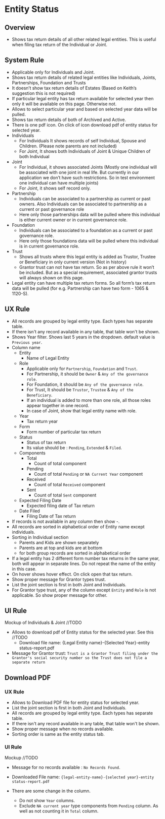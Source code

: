 # Entity Status

## Overview

- Shows tax return details of all other related legal entities. This is useful when filing tax return of the Individual or Joint.



## System Rule

- Applicable only for Individuals and Joint.
- Shows tax return details of related legal entities like Individuals, Joints, Partnerships, Foundation and Trusts 
- It doesn’t show tax return details of Estates (Based on Keith’s suggestion this is not required)
- If particular legal entity has tax return available for selected year then only it will be available on this page. Otherwise not.
- Allows to select particular year and based on selected year data will be pulled. 
- Shows tax return details of both of Archived and Active.
- There is one pdf icon. On click of icon download pdf of entity status for selected year.
- Individuals
  - For Individuals It shows records of self Individual, Spouse and Children. (Please note parents are not included)
  - For Joint, It shows both Individuals of Joint & Unique Children of both Individual
- Joint
  - For Individual, it shows associated Joints (Mostly one individual will be associated with one joint in real life. But currently in our application we don’t have such restrictions. So in test environment one individual can have multiple joints)
  - For Joint, it shows self record only.
- Partnership
  - Individuals can be associated to a partnership as current or past owners. Also Individuals can be associated to partnership as a current or past governance role
  - Here only those partnerships data will be pulled where this individual is either current owner or in current governance role.
- Foundation
  - Individuals can be associated to a foundation as a current or past governance role.
  - Here only those foundations data will be pulled where this individual is in current governance role.
- Trust
  - Shows all trusts where this legal entity is added as Trustor, Trustee or Beneficiary in only current version (Not in history)
  - Grantor trust can not have tax return. So as per above rule it won’t be included. But as a special requirement, associated grantor trusts will always shown on this page.
- Legal entity can have multiple tax return forms. So all form’s tax return data will be pulled (for e.g. Partnership can have two form - 1065 & 1120-S).



## UX Rule

- All records are grouped by legal entity type. Each types has separate table.
- If there isn't any record available in any table, that table won't be shown.
- Shows Year filter. Shows last 5 years in the dropdown. default value is `Previous year`.
- Column name
  - Entity
    - Name of Legal Entity
  - Role
    - Applicable only for `Partnership`, `Foundation` and `Trust`.
    - For Partnership, it should be `Owner` & `Any of the governance role`.
    - For Foundation, it should be  `Any of the governance role`.
    - For Trust, It should be `Trustor`, `Trustee` & `Any of the Beneficiary`.
    - If an individual is added to more than one role, all those roles appear together in one record.
    - In case of Joint, show that legal entity name with role.
  - Year
    - Tax return year
  - Form
    - Form number of particular tax return
  - Status
    - Status of tax return
    - Its value should be : `Pending`, `Extended` & `Filed`.
  - Components
    - Total
      - Count of total component
    - Pending
      - Count of total `Pending` or `NA Current Year` component
    - Received
      - Count of total `Received` component
    - Sent
      - Count of total `Sent` component
  - Expected Filing Date
    - Expected filing date of Tax return
  - Date Filed
    - Filing Date of Tax return
- If records is not available in any column then show -.
- All records are sorted in alphabetical order of Entity name except individuals.
- Sorting in Individual section   
  - Parents and Kids are shown separately
  - Parents are at top and kids are at bottom
  - for both group records are sorted in alphabetical order
- If a legal entity has 2 different form number tax returns in the same year, both will appear in separate lines. Do not repeat the name of the entity in this case.
- On hover shows hover effect. On click open that tax return.
- Show proper message for Grantor types trust.
- List the joint section is first in both Joint and Individuals.
- For Grantor type trust, any of the column except `Entity` and `Role` is not applicable. So show proper message for other.

## UI Rule

Mockup of Individuals & Joint //TODO

- Allows to download pdf of Entity status for the selected year. See this //TODO
  - Download file name: {Legal Entity name}-{Selected Year}-entity status-report.pdf
- Message for Grantor trust: `Trust is a Grantor Trust filing under the Grantor's social security number so the Trust does not file a separate return`



## Download PDF

### UX Rule

- Allows to Download PDF file for entity status for selected year.
- List the joint section is first in both Joint and Individuals.
- All records are grouped by legal entity type. Each types has separate table.
- If there isn't any record available in any table, that table won't be shown.
- Show proper message when no records available.
- Sorting order is same as the entity status tab.

### UI Rule

Mockup //TODO

- Message for no records available : `No Records Found`.

- Downloaded File name: `{legal-entity-name}-{selected year}-entity status-report.pdf`
- There are some change in the column.
  - Do not show `Year` columns.
  - Exclude `NA current year` type components from `Pending` column. As well as not counting it in `Total` column.